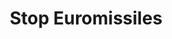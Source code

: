 ---
layout: portfolio
title: "Stop Euromissiles"
creator: "Len Munnik"
description: "men pushing US and USSR missles away"
format: "celluloid pinback button"
identifier: "spcbuttn00009"
language: "english"
img:
  id: 777
---